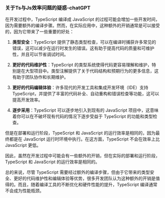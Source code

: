 ### 关于Ts与Js效率问题的疑惑-chatGPT

在开发过程中，TypeScript 编译成 JavaScript 的过程可能会增加一些开发时间，因为需要额外的编译步骤。然而，在实际应用中，这种额外的开销通常是可以接受的，因为它带来了一些重要的好处：

1. **类型安全**：TypeScript 提供了静态类型检查，可以在编译时捕获许多常见的错误，这可以减少在运行时发生的错误。这有助于提高代码的质量和可维护性，并且可以节省调试时间。

2. **更好的代码维护性**：TypeScript 的类型系统使得代码更容易理解和维护，特别是在大型项目中。类型注解提供了关于代码结构和预期行为的更多信息，这有助于团队协作和长期维护。

3. **更好的代码编辑体验**：许多现代的开发工具和集成开发环境（IDE）支持 TypeScript，并提供了丰富的代码补全、自动重构和错误检查等功能，这可以提高开发效率。

4. **逐步采用**：TypeScript 可以逐步地引入到现有的 JavaScript 项目中，这意味着你可以在不破坏现有代码的情况下逐步受益于 TypeScript 的功能和类型检查。

但是在部署和运行阶段，TypeScript 和 JavaScript 的运行效率是相同的，因为最终都是在 JavaScript 运行时环境中执行。在这方面，TypeScript 不会在效率上比 JavaScript 更低。

因此，虽然在开发过程中可能会有一些额外的开销，但在实际的部署和运行阶段，TypeScript 和 JavaScript 的运行效率是相同的。

总的来说，尽管 TypeScript 需要经过额外的编译步骤，但由于它带来的类型安全、更好的代码维护性和编辑体验等优势，很多开发团队认为这种额外的开销是值得的。而且，随着编译工具的不断优化和硬件性能的提升，TypeScript 编译通常不会成为性能瓶颈。

